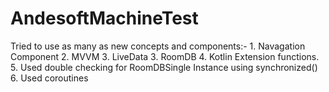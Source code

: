 # AndesoftMachineTest
 Tried to use as many as new concepts and components:-   1. Navagation Component 2. MVVM 3. LiveData 3. RoomDB 4. Kotlin Extension functions. 5. Used double checking for RoomDBSingle Instance using synchronized() 6. Used coroutines

